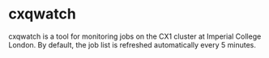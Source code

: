 # cxqwatch

cxqwatch is a tool for monitoring jobs on the CX1 cluster at Imperial College London. By default, the job list is refreshed automatically every 5 minutes.

